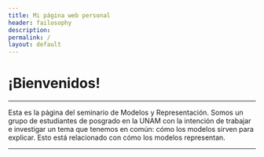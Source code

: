 ```yaml
---
title: Mi página web personal
header: failosophy
description:
permalink: /
layout: default
---
```


# ¡Bienvenidos!

---------------

Esta es la página del seminario de Modelos y Representación. Somos un grupo de estudiantes de posgrado en la UNAM con la intención de trabajar e investigar un tema que tenemos en común: cómo los modelos sirven para explicar. Esto está relacionado con cómo los modelos representan. 

---------------------
